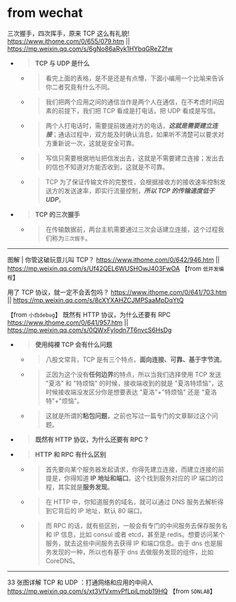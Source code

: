 
# from wechat

三次握手，四次挥手，原来 TCP 这么有礼貌! https://www.ithome.com/0/655/079.htm || https://mp.weixin.qq.com/s/6gNo86aRyk1HYbqGReZ2fw
- > **TCP 与 UDP 是什么**
  * > 看完上面的表格，是不是还是有点懵，下面小编用一个比喻来告诉你二者究竟有什么不同。
  * > 我们把两个应用之间的通信当作是两个人在通信，在不考虑时间因素的前提下，我们把 TCP 看成是打电话，把 UDP 看成是写信。
  * > 两个人打电话时，需要提前拨通对方的电话，***这就是需要建立连接***；通话过程中，双方能及时确认消息，如果听不清楚可以要求对方重新说一次，这就是安全可靠。
  * > 写信只需要根据地址把信发出去，这就是不需要建立连接；发出去的信也不知道对方能否收到，这就是不可靠。
  * > TCP 为了保证传输文件的完整性，会根据接收方的接收速率控制发送方的发送速率，即实行流量控制，***所以 TCP 的传输速度低于 UDP***。
- > **TCP 的三次握手**
  * > 在传输数据前，两台主机需要通过三次会话建立连接，这个过程我们称为`三次握手`。

--------------------------------------------------

图解 | 你管这破玩意儿叫 TCP？ https://www.ithome.com/0/642/946.htm || https://mp.weixin.qq.com/s/Uf42QEL6WUSHOwJ403FwOA  【from `低并发编程`】

用了 TCP 协议，就一定不会丢包吗？ https://www.ithome.com/0/641/703.htm || https://mp.weixin.qq.com/s/8cXYXAHZCJMPSaaMpDqYtQ

【from `小白debug`】 既然有 HTTP 协议，为什么还要有 RPC https://www.ithome.com/0/641/957.htm || https://mp.weixin.qq.com/s/0QWxFylodn7T6nvcS6HsDg
- > **使用纯裸 TCP 会有什么问题**
  * > 八股文常背，TCP 是有三个特点，**面向连接、可靠、基于字节流**。
  * > 正因为这个没有**任何边界**的特点，所以当我们选择使用 TCP 发送 "夏洛" 和 "特烦恼" 的时候，接收端收到的就是 "夏洛特烦恼"，这时候接收端没发区分你是想要表达 "夏洛"+"特烦恼" 还是 "夏洛特"+"烦恼"。
  * > 这就是所谓的**粘包问题**，之前也写过一篇专门的文章聊过这个问题。
- > **既然有 HTTP 协议，为什么还要有 RPC？**
- > **HTTP 和 RPC 有什么区别**
  * > 首先要向某个服务器发起请求，你得先建立连接，而建立连接的前提是，你得知道 **IP 地址和端口**。这个找到服务对应的 IP 端口的过程，其实就是**服务发现**。
  * > 在 HTTP 中，你知道服务的域名，就可以通过 DNS 服务去解析得到它背后的 IP 地址，默认 80 端口。
  * > 而 RPC 的话，就有些区别，一般会有专门的中间服务去保存服务名和 IP 信息，比如 consul 或者 etcd，甚至是 redis。想要访问某个服务，就去这些中间服务去获得 IP 和端口信息。由于 dns 也是服务发现的一种，所以也有基于 dns 去做服务发现的组件，比如 CoreDNS。

--------------------------------------------------

33 张图详解 TCP 和 UDP ：打通网络和应用的中间人 https://mp.weixin.qq.com/s/xt3VfVxmvPfLpiLmob19HQ  【from `SDNLAB`】
